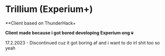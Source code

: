 # Trillium (Experium+)
**Client based on ThunderHack+

**Client made because i got bored developing Experium ong :skull:**

17.2.2023 - Discontinued cuz it got boring af and i want to do irl shit too so yeah
